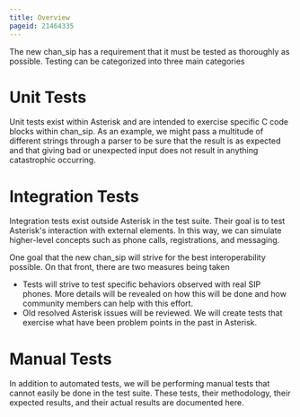 ```yaml
---
title: Overview
pageid: 21464335
---
```


The new chan_sip has a requirement that it must be tested as thoroughly as possible. Testing can be categorized into three main categories

Unit Tests
==========

Unit tests exist within Asterisk and are intended to exercise specific C code blocks within chan_sip. As an example, we might pass a multitude of different strings through a parser to be sure that the result is as expected and that giving bad or unexpected input does not result in anything catastrophic occurring.

Integration Tests
=================

Integration tests exist outside Asterisk in the test suite. Their goal is to test Asterisk's interaction with external elements. In this way, we can simulate higher-level concepts such as phone calls, registrations, and messaging.

One goal that the new chan_sip will strive for the best interoperability possible. On that front, there are two measures being taken

* Tests will strive to test specific behaviors observed with real SIP phones. More details will be revealed on how this will be done and how community members can help with this effort.
* Old resolved Asterisk issues will be reviewed. We will create tests that exercise what have been problem points in the past in Asterisk.

Manual Tests
============

In addition to automated tests, we will be performing manual tests that cannot easily be done in the test suite. These tests, their methodology, their expected results, and their actual results are documented here.
